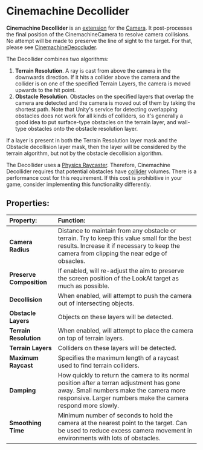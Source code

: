 # Cinemachine Decollider

__Cinemachine Decollider__ is an [extension](CinemachineVirtualCameraExtensions.md) for the [Camera](CinemachineCamera.md). It post-processes the final position of the CinemachineCamera to resolve camera collisions.  No attempt will be made to preserve the line of sight to the target.  For that, please see [CinemachineDeoccluder](CinemachineDeoccluder.md).

The Decollider combines two algorithms:
1. **Terrain Resolution**.  A ray is cast from above the camera in the downwards direction.  If it hits a collider above the camera and the collider is on one of the specified Terrain Layers, the camera is moved upwards to the hit point.
1. **Obstacle Resolution**.  Obstacles on the specified layers that overlap the camera are detected and the camera is moved out of them by taking the shortest path.  Note that Unity's service for detecting overlapping obstacles does not work for all kinds of colliders, so it's generally a good idea to put surface-type obstacles on the terrain layer, and wall-type obstacles onto the obstacle resolution layer.

If a layer is present in both the Terrain Resolution layer mask and the Obstacle decollision layer mask, then the layer will be considered by the terrain algorithm, but not by the obstacle decollision algorithm.

The Decollider uses a [Physics Raycaster](https://docs.unity3d.com/Manual/script-PhysicsRaycaster.html). Therefore, Cinemachine Decollider requires that potential obstacles have [collider](https://docs.unity3d.com/Manual/CollidersOverview.html) volumes. There is a performance cost for this requirement. If this cost is prohibitive in your game, consider implementing this functionality differently.

## Properties:

| **Property:** | **Function:** |
|:---|:---|
| __Camera Radius__ | Distance to maintain from any obstacle or terrain. Try to keep this value small for the best results. Increase it if necessary to keep the camera from clipping the near edge of obsacles. |
| __Preserve Composition__ | If enabled, will re-adjust the aim to preserve the screen position of the LookAt target as much as possible. |
| __Decollision__ | When enabled, will attempt to push the camera out of intersecting objects. |
| __Obstacle Layers__ | Objects on these layers will be detected. |
| __Terrain Resolution__ | When enabled, will attempt to place the camera on top of terrain layers. |
| __Terrain Layers__ | Colliders on these layers will be detected. |
| __Maximum Raycast__ | Specifies the maximum length of a raycast used to find terrain colliders. |
| __Damping__ | How quickly to return the camera to its normal position after a terran adjustment has gone away. Small numbers make the camera more responsive. Larger numbers make the camera respond more slowly. |
| __Smoothing Time__ | Minimum number of seconds to hold the camera at the nearest point to the target. Can be used to reduce excess camera movement in environments with lots of obstacles. |


